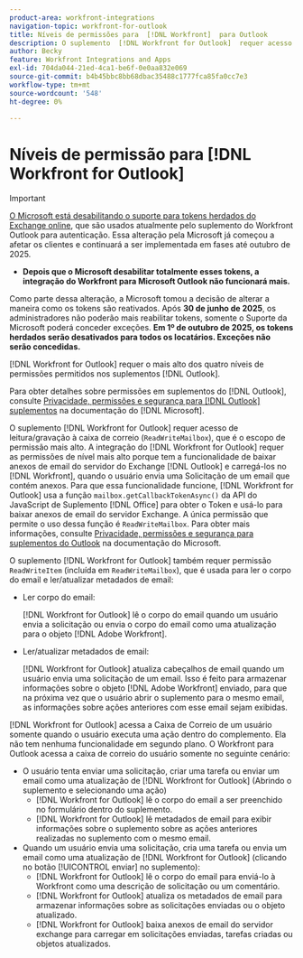 ```yaml
---
product-area: workfront-integrations
navigation-topic: workfront-for-outlook
title: Níveis de permissões para  [!DNL Workfront]  para Outlook
description: O suplemento  [!DNL Workfront for Outlook]  requer acesso de leitura/gravação à caixa de correio. A integração  [!DNL Workfront for Outlook]  requer as permissões de nível mais alto porque tem a funcionalidade de baixar anexos de email do servidor do Outlook Exchange e carregá-los em  [!DNL Workfront], quando o usuário envia uma Solicitação de um email que contém anexos.
author: Becky
feature: Workfront Integrations and Apps
exl-id: 704da044-21ed-4ca1-be6f-0e0aa832e069
source-git-commit: b4b45bbc8bb68dbac35488c1777fca85fa0cc7e3
workflow-type: tm+mt
source-wordcount: '548'
ht-degree: 0%

---
```


# Níveis de permissão para [!DNL Workfront for Outlook]

>[!IMPORTANT]
>
>[O Microsoft está desabilitando o suporte para tokens herdados do Exchange online](https://learn.microsoft.com/en-us/office/dev/add-ins/outlook/faq-nested-app-auth-outlook-legacy-tokens), que são usados atualmente pelo suplemento do Workfront Outlook para autenticação. Essa alteração pela Microsoft já começou a afetar os clientes e continuará a ser implementada em fases até outubro de 2025.
>
>* **Depois que o Microsoft desabilitar totalmente esses tokens, a integração do Workfront para Microsoft Outlook não funcionará mais.**
>
>Como parte dessa alteração, a Microsoft tomou a decisão de alterar a maneira como os tokens são reativados. Após **30 de junho de 2025**, os administradores não poderão mais reabilitar tokens, somente o Suporte da Microsoft poderá conceder exceções. **Em 1º de outubro de 2025, os tokens herdados serão desativados para todos os locatários. Exceções não serão concedidas.**


[!DNL Workfront for Outlook] requer o mais alto dos quatro níveis de permissões permitidos nos suplementos [!DNL Outlook].

Para obter detalhes sobre permissões em suplementos do [!DNL Outlook], consulte [Privacidade, permissões e segurança para [!DNL Outlook] suplementos](https://docs.microsoft.com/en-us/office/dev/add-ins/outlook/privacy-and-security) na documentação do [!DNL Microsoft].

O suplemento [!DNL Workfront for Outlook] requer acesso de leitura/gravação à caixa de correio (`ReadWriteMailbox`), que é o escopo de permissão mais alto.
A integração do [!DNL Workfront for Outlook] requer as permissões de nível mais alto porque tem a funcionalidade de baixar anexos de email do servidor do Exchange [!DNL Outlook] e carregá-los no [!DNL Workfront], quando o usuário envia uma Solicitação de um email que contém anexos. Para que essa funcionalidade funcione, [!DNL Workfront for Outlook] usa a função `mailbox.getCallbackTokenAsync()` da API do JavaScript de Suplemento [!DNL Office] para obter o Token e usá-lo para baixar anexos de email do servidor Exchange. A única permissão que permite o uso dessa função é `ReadWriteMailbox`. Para obter mais informações, consulte [Privacidade, permissões e segurança para suplementos do Outlook](https://docs.microsoft.com/en-us/office/dev/add-ins/outlook/privacy-and-security) na documentação do Microsoft.

O suplemento [!DNL Workfront for Outlook] também requer permissão `ReadWriteItem` (incluída em `ReadWriteMailbox`), que é usada para ler o corpo do email e ler/atualizar metadados de email:

* Ler corpo do email:

  [!DNL Workfront for Outlook] lê o corpo do email quando um usuário envia a solicitação ou envia o corpo do email como uma atualização para o objeto [!DNL Adobe Workfront].
* Ler/atualizar metadados de email:

  [!DNL Workfront for Outlook] atualiza cabeçalhos de email quando um usuário envia uma solicitação de um email. Isso é feito para armazenar informações sobre o objeto [!DNL Adobe Workfront] enviado, para que na próxima vez que o usuário abrir o suplemento para o mesmo email, as informações sobre ações anteriores com esse email sejam exibidas.

[!DNL Workfront for Outlook] acessa a Caixa de Correio de um usuário somente quando o usuário executa uma ação dentro do complemento. Ela não tem nenhuma funcionalidade em segundo plano. O Workfront para Outlook acessa a caixa de correio do usuário somente no seguinte cenário:

* O usuário tenta enviar uma solicitação, criar uma tarefa ou enviar um email como uma atualização de [!DNL Workfront for Outlook] (Abrindo o suplemento e selecionando uma ação)
   * [!DNL Workfront for Outlook] lê o corpo do email a ser preenchido no formulário dentro do suplemento.
   * [!DNL Workfront for Outlook] lê metadados de email para exibir informações sobre o suplemento sobre as ações anteriores realizadas no suplemento com o mesmo email.
* Quando um usuário envia uma solicitação, cria uma tarefa ou envia um email como uma atualização de [!DNL Workfront for Outlook] (clicando no botão [!UICONTROL enviar] no suplemento):
   * [!DNL Workfront for Outlook] lê o corpo do email para enviá-lo à Workfront como uma descrição de solicitação ou um comentário.
   * [!DNL Workfront for Outlook] atualiza os metadados de email para armazenar informações sobre as solicitações enviadas ou o objeto atualizado.
   * [!DNL Workfront for Outlook] baixa anexos de email do servidor exchange para carregar em solicitações enviadas, tarefas criadas ou objetos atualizados.
